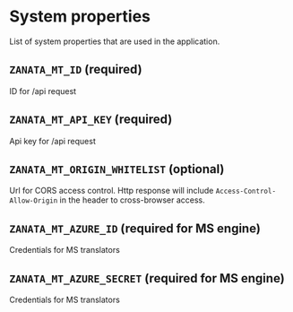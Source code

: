 # System properties
List of system properties that are used in the application.

## `ZANATA_MT_ID` (required)
ID for /api request

## `ZANATA_MT_API_KEY` (required)
Api key for /api request

## `ZANATA_MT_ORIGIN_WHITELIST` (optional)
Url for CORS access control. Http response will include `Access-Control-Allow-Origin` in the header to cross-browser access.

## `ZANATA_MT_AZURE_ID` (required for MS engine)
Credentials for MS translators

## `ZANATA_MT_AZURE_SECRET` (required for MS engine)
Credentials for MS translators
